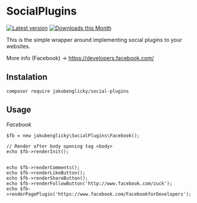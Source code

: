 SocialPlugins
==============
[![Latest version](https://img.shields.io/packagist/v/jakubenglicky/social-plugins.svg)](https://packagist.org/packages/jakubenglicky/social-plugins)
[![Downloads this Month](https://img.shields.io/packagist/dm/jakubenglicky/social-plugins.svg)](https://packagist.org/packages/jakubenglicky/social-plugins)

This is the simple wrapper around implementing social plugins to your websites.

More info (Facebook) -> https://developers.facebook.com/ 

Instalation
-----------

	composer require jakubenglicky/social-plugins

Usage
-----
*Facebook*

	$fb = new jakubenglicky\SocialPlugins\Facebook();
	 
	// Render after body opening tag <body> 
    echo $fb->renderInit();
         
    
    echo $fb->renderComments();
    echo $fb->renderLikeButton();
    echo $fb->renderShareButton();
    echo $fb->renderFollowButton('http://www.facebook.com/zuck');
    echo $fb->renderPagePlugin('https://www.facebook.com/FacebookforDevelopers');
